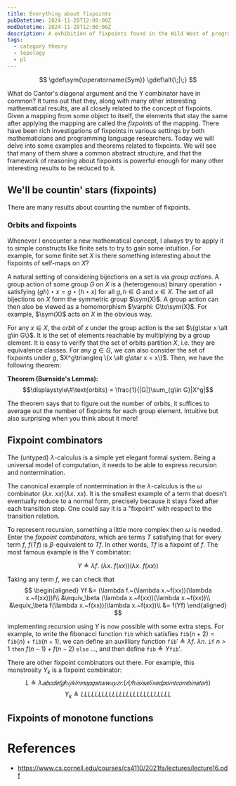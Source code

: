 ```yaml
---
title: Everything about fixpoints
pubDatetime: 2024-11-28T12:00:00Z
modDatetime: 2024-11-28T12:00:00Z
description: A exhibition of fixpoints found in the Wild West of programming language theory and mathematics
tags:
  - category theory
  - topology
  - pl
---
```


$$
\gdef\sym{\operatorname{Sym}}
\gdef\alt{\;|\;}
$$

  What do Cantor's diagonal argument and the Y combinator have in common? It turns out that they, along with many other interesting mathematical results, are all closely related to the concept of fixpoints. Given a mapping from some object to itself, the elements that stay the same after applying the mapping are called the *fixpoints* of the mapping. There have been rich investigations of fixpoints in various settings by both mathematicians and programming language researchers. Today we will delve into some examples and theorems related to fixpoints. We will see that many of them share a common abstract structure, and that the framework of reasoning about fixpoints is powerful enough for many other interesting results to be reduced to it.

## We'll be countin' stars (fixpoints)

There are many results about counting the number of fixpoints.

### Orbits and fixpoints
Whenever I encounter a new mathematical concept, I always try to apply it to simple constructs like finite sets to try to gain some intuition. For example, for some finite set $X$ is there something interesting about the fixpoints of self-maps on $X$?

A natural setting of considering bijections on a set is via *group actions*. A group action of some group $G$ on $X$ is a (heterogenous) binary operation $\star$ satisfying $(gh)\star x=g\star (h\star x)$ for all $g,h\in G$ and $x\in X$. The set of all bijections on $X$ form the symmetric group $\sym(X)$. A group action can then also be viewed as a homomorphism $\varphi: G\to\sym(X)$. For example, $\sym(X)$ acts on $X$ in the obvious way.

For any $x\in X$, the *orbit* of $x$ under the group action is the set $\{g\star x \alt g\in G\}$. It is the set of elements reachable by multiplying by a group element. It is easy to verify that the set of orbits partition $X$, i.e. they are equivalence classes. For any $g\in G$, we can also consider the set of fixpoints under $g$, $X^g\triangleq \{x \alt g\star x = x\}$. Then, we have the following theorem:

**Theorem (Burnside's Lemma):**
$$\displaystyle\#\text{orbits} = \frac{1}{|G|}\sum_{g\in G}|X^g|$$

The theorem says that to figure out the number of orbits, it suffices to average out the number of fixpoints for each group element. Intuitive but also surprising when you think about it more!

## Fixpoint combinators
The (untyped) $\lambda$-calculus is a simple yet elegant formal system. Being a universal model of computation, it needs to be able to express recursion and nontermination.

The canonical example of nontermination in the $\lambda$-calculus is the $\omega$ combinator $(\lambda x.~xx)(\lambda x.~xx)$. It is the smallest example of a term that doesn't eventually reduce to a normal form, precisely because it stays fixed after each transition step. One could say it is a "fixpoint" with respect to the transition relation.

To represent recursion, something a little more complex then $\omega$ is needed. Enter the *fixpoint combinators*, which are terms $T$ satisfying that for every term $f$, $f(Tf)$ is $\beta$-equivalent to $Tf$. In other words, $Tf$ is a fixpoint of $f$. The most famous example is the Y combinator:

$$
Y \triangleq \lambda f.~(\lambda x.~f(xx))(\lambda x.~f(xx))
$$

Taking any term $f$, we can check that
$$
\begin{aligned}
Yf
&= (\lambda f.~(\lambda x.~f(xx))(\lambda x.~f(xx)))f\\
&\equiv_\beta (\lambda x.~f(xx))(\lambda x.~f(xx))\\
&\equiv_\beta f(\lambda x.~f(xx))(\lambda x.~f(xx))\\
&= f(Yf)
\end{aligned}
$$

implementing recursion using $Y$ is now possible with some extra steps. For example, to write the fibonacci function $\texttt{fib}$ which satisfies $\texttt{fib}(n+2)=\texttt{fib}(n)+\texttt{fib}(n+1)$, we can define an auxilliary function $\texttt{fib}'\triangleq \lambda f.~\lambda n.~\texttt{if}~n > 1~\texttt{then}~f (n-1) + f (n-2)~\texttt{else}~\dots$, and then define $\texttt{fib} \triangleq Y\texttt{fib}'$.

There are other fixpoint combinators out there. For example, this monstrosity $Y_k$ is a fixpoint combinator:
$$
L \triangleq \lambda 𝑎𝑏𝑐𝑑𝑒𝑓𝑔ℎ𝑖𝑗𝑘𝑙𝑚𝑛𝑜𝑝𝑞𝑠𝑡𝑢𝑣𝑤𝑥𝑦𝑧𝑟. (𝑟 (𝑡 ℎ 𝑖 𝑠 𝑖 𝑠 𝑎 𝑓 𝑖 𝑥 𝑒 𝑑 𝑝 𝑜 𝑖 𝑛 𝑡 𝑐 𝑜 𝑚 𝑏 𝑖 𝑛 𝑎 𝑡 𝑜 𝑟))
$$
$$
Y_k \triangleq L L L L L L L L L L L L L L L L L L L L L L L L L L
$$

## Fixpoints of monotone functions


# References
- https://www.cs.cornell.edu/courses/cs4110/2021fa/lectures/lecture16.pdf
